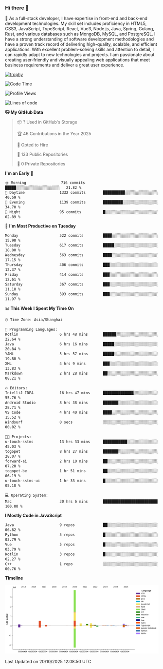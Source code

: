 ### Hi there 👋

🌱 As a full-stack developer, I have expertise in front-end and back-end development technologies. My skill set includes proficiency in HTML5, CSS3, JavaScript, TypeScript, React, Vue3, Node.js, Java, Spring, Golang, Rust, and various databases such as MongoDB, MySQL, and PostgreSQL. I have a strong understanding of software development methodologies and have a proven track record of delivering high-quality, scalable, and efficient applications. With excellent problem-solving skills and attention to detail, I can rapidly adapt to new technologies and projects. I am passionate about creating user-friendly and visually appealing web applications that meet business requirements and deliver a great user experience.

[![trophy](https://github-profile-trophy.vercel.app/?username=elton&rank=SECRET,SSS,SS,S,AAA,AA,A&theme=onedark&no-frame=true&margin-w=10)](https://github.com/ryo-ma/github-profile-trophy)

<!--START_SECTION:waka-->
![Code Time](http://img.shields.io/badge/Code%20Time-2%2C007%20hrs%2052%20mins-blue)

![Profile Views](http://img.shields.io/badge/Profile%20Views-0-blue)

![Lines of code](https://img.shields.io/badge/From%20Hello%20World%20I%27ve%20Written-5.9%20million%20lines%20of%20code-blue)

**🐱 My GitHub Data** 

> 📦 ? Used in GitHub's Storage 
 > 
> 🏆 46 Contributions in the Year 2025
 > 
> 💼 Opted to Hire
 > 
> 📜 133 Public Repositories 
 > 
> 🔑 0 Private Repositories 
 > 
**I'm an Early 🐤** 

```text
🌞 Morning                716 commits         █████░░░░░░░░░░░░░░░░░░░░   21.82 % 
🌆 Daytime                1332 commits        ██████████░░░░░░░░░░░░░░░   40.59 % 
🌃 Evening                1139 commits        █████████░░░░░░░░░░░░░░░░   34.70 % 
🌙 Night                  95 commits          █░░░░░░░░░░░░░░░░░░░░░░░░   02.89 % 
```
📅 **I'm Most Productive on Tuesday** 

```text
Monday                   522 commits         ████░░░░░░░░░░░░░░░░░░░░░   15.90 % 
Tuesday                  617 commits         █████░░░░░░░░░░░░░░░░░░░░   18.80 % 
Wednesday                563 commits         ████░░░░░░░░░░░░░░░░░░░░░   17.15 % 
Thursday                 406 commits         ███░░░░░░░░░░░░░░░░░░░░░░   12.37 % 
Friday                   414 commits         ███░░░░░░░░░░░░░░░░░░░░░░   12.61 % 
Saturday                 367 commits         ███░░░░░░░░░░░░░░░░░░░░░░   11.18 % 
Sunday                   393 commits         ███░░░░░░░░░░░░░░░░░░░░░░   11.97 % 
```


📊 **This Week I Spent My Time On** 

```text
🕑︎ Time Zone: Asia/Shanghai

💬 Programming Languages: 
Kotlin                   6 hrs 48 mins       ██████░░░░░░░░░░░░░░░░░░░   22.64 % 
Java                     6 hrs 16 mins       █████░░░░░░░░░░░░░░░░░░░░   20.84 % 
YAML                     5 hrs 57 mins       █████░░░░░░░░░░░░░░░░░░░░   19.80 % 
XML                      4 hrs 9 mins        ███░░░░░░░░░░░░░░░░░░░░░░   13.83 % 
Markdown                 2 hrs 28 mins       ██░░░░░░░░░░░░░░░░░░░░░░░   08.21 % 

🔥 Editors: 
IntelliJ IDEA            16 hrs 47 mins      ██████████████░░░░░░░░░░░   55.76 % 
Android Studio           8 hrs 38 mins       ███████░░░░░░░░░░░░░░░░░░   28.71 % 
VS Code                  4 hrs 40 mins       ████░░░░░░░░░░░░░░░░░░░░░   15.52 % 
Windsurf                 0 secs              ░░░░░░░░░░░░░░░░░░░░░░░░░   00.02 % 

🐱‍💻 Projects: 
u-touch-sstms            13 hrs 33 mins      ███████████░░░░░░░░░░░░░░   45.03 % 
togopet                  8 hrs 27 mins       ███████░░░░░░░░░░░░░░░░░░   28.07 % 
forward-ai               2 hrs 10 mins       ██░░░░░░░░░░░░░░░░░░░░░░░   07.20 % 
togopet-be               1 hr 51 mins        ██░░░░░░░░░░░░░░░░░░░░░░░   06.19 % 
u-touch-sstms-ui         1 hr 33 mins        █░░░░░░░░░░░░░░░░░░░░░░░░   05.18 % 

💻 Operating System: 
Mac                      30 hrs 6 mins       █████████████████████████   100.00 % 
```

**I Mostly Code in JavaScript** 

```text
Java                     9 repos             ██░░░░░░░░░░░░░░░░░░░░░░░   06.82 % 
Python                   5 repos             █░░░░░░░░░░░░░░░░░░░░░░░░   03.79 % 
Vue                      5 repos             █░░░░░░░░░░░░░░░░░░░░░░░░   03.79 % 
Kotlin                   3 repos             █░░░░░░░░░░░░░░░░░░░░░░░░   02.27 % 
C++                      1 repo              ░░░░░░░░░░░░░░░░░░░░░░░░░   00.76 % 
```



**Timeline**

![Lines of Code chart](https://raw.githubusercontent.com/elton/elton/main/assets/bar_graph.png)


 Last Updated on 20/10/2025 12:08:50 UTC
<!--END_SECTION:waka-->

<!--
**elton/elton** is a ✨ _special_ ✨ repository because its `README.md` (this file) appears on your GitHub profile.

Here are some ideas to get you started:

- 🔭 I’m currently working on ...
- 🌱 I’m currently learning ...
- 👯 I’m looking to collaborate on ...
- 🤔 I’m looking for help with ...
- 💬 Ask me about ...
- 📫 How to reach me: ...
- 😄 Pronouns: ...
- ⚡ Fun fact: ...
-->
